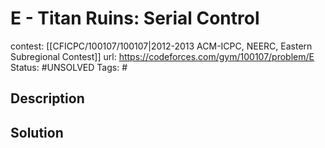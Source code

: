 # E - Titan Ruins: Serial Control

contest: [[CFICPC/100107/100107|2012-2013 ACM-ICPC, NEERC, Eastern Subregional Contest]]
url: https://codeforces.com/gym/100107/problem/E
Status: #UNSOLVED
Tags: #

## Description

## Solution

